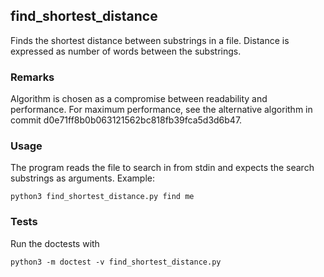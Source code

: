 ## find_shortest_distance

Finds the shortest distance between substrings in a file. Distance is expressed as number of words between the substrings.

### Remarks

Algorithm is chosen as a compromise between readability and performance. For maximum performance, see the alternative algorithm in commit d0e71ff8b0b063121562bc818fb39fca5d3d6b47.

### Usage

The program reads the file to search in from stdin and expects the search substrings as arguments. Example:
```
python3 find_shortest_distance.py find me
```

### Tests

Run the doctests with
```
python3 -m doctest -v find_shortest_distance.py
```
